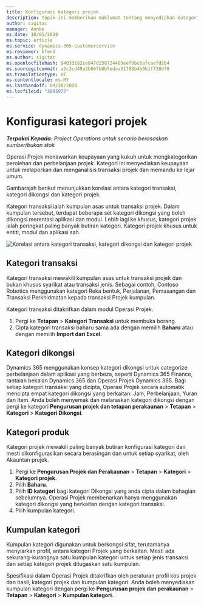 ```yaml
---
title: Konfigurasi kategori projek
description: Topik ini memberikan maklumat tentang menyediakan kategori projek.
author: sigitac
manager: Annbe
ms.date: 10/01/2020
ms.topic: article
ms.service: dynamics-365-customerservice
ms.reviewer: kfend
ms.author: sigitac
ms.openlocfilehash: 84033182ce047d230724409eef9bc6afcaefd2b4
ms.sourcegitcommit: a2c3cd49a3b667b8b5edaa31788b4b9b1f728d78
ms.translationtype: HT
ms.contentlocale: ms-MY
ms.lasthandoff: 09/28/2020
ms.locfileid: "3895977"
---
```

# <a name="configure-project-categories"></a>Konfigurasi kategori projek

_**Terpakai Kepada:** Project Operations untuk senario berasaskan sumber/bukan stok_

Operasi Projek menawarkan keupayaan yang kukuh untuk mengkategorikan perolehan dan perbelanjaan projek. Kategori ini menyediakan keupayaan untuk melaporkan dan menganalisis transaksi projek dan memandu ke lejar umum.

Gambarajah berikut menunjukkan korelasi antara kategori transaksi, kategori dikongsi dan kategori projek. 

Kategori transaksi ialah kumpulan asas untuk transaksi projek. Dalam kumpulan tersebut, terdapat beberapa set kategori dikongsi yang boleh dikongsi merentasi aplikasi dan modul. Lebih lagi ke khusus, kategori projek ialah peringkat paling banyak butiran kategori. Kategori projek khusus untuk entiti, modul dan aplikasi sah.

![Korelasi antara kategori transaksi, kategori dikongsi dan kategori projek](media/project-categories.png)

## <a name="transaction-categories"></a>Kategori transaksi

Kategori transaksi mewakili kumpulan asas untuk transaksi projek dan bukan khusus syarikat atau transaksi jenis. Sebagai contoh, Contoso Robotics menggunakan kategori Reka bentuk, Perjalanan, Pemasangan dan Transaksi Perkhidmatan kepada transaksi Projek kumpulan.

Kategori transaksi ditakrifkan dalam modul Operasi Projek. 
1. Pergi ke **Tetapan** \> **Kategori Transaksi** untuk membuka borang. 
2. Cipta kategori transaksi baharu sama ada dengan memilih **Baharu** atau dengan memilih **Import dari Excel**.

## <a name="shared-categories"></a>Kategori dikongsi

Dynamics 365 menggunakan konsep kategori dikongsi untuk categorize perbelanjaan dalam aplikasi yang berbeza, seperti Dynamics 365 Finance, rantaian bekalan Dynamics 365 dan Operasi Projek Dynamics 365. Bagi setiap kategori transaksi yang dicipta, Operasi Projek secara automatik mencipta empat kategori dikongsi yang berkaitan: Jam, Perbelanjaan, Yuran dan Item. Anda boleh menyemak dan melaraskan kategori dikongsi dengan pergi ke kategori **Pengurusan projek dan tetapan perakaunan** \> **Tetapan** \> **Kategori** \> **Kategori Dikongsi**.

## <a name="project-categories"></a>Kategori produk

Kategori projek mewakili paling banyak butiran konfigurasi kategori dan mesti dikonfigurasikan secara berasingan dan untuk setiap syarikat, oleh Akauntan projek.

1. Pergi ke **Pengurusan Projek dan Perakaunan** \> **Tetapan** \> **Kategori** \> **Kategori projek**.
2. Pilih **Baharu**.
3. Pilih **ID kategori** bagi kategori Dikongsi yang anda cipta dalam bahagian sebelumnya. Operasi Projek membenarkan hanya menggunakan kategori dikongsi yang berkaitan dengan kategori transaksi.
4. Pilih kumpulan kategori.

## <a name="category-groups"></a>Kumpulan kategori

Kumpulan kategori digunakan untuk berkongsi sifat, terutamanya menyiarkan profil, antara kategori Projek yang berkaitan. Mesti ada sekurang-kurangnya satu kumpulan kategori untuk setiap jenis transaksi dan setiap kategori projek ditugaskan satu kumpulan.

Spesifikasi dalam Operasi Projek ditakrifkan oleh peraturan profil kos projek dan hasil, kategori projek dan kumpulan kategori. Anda boleh menyediakan kumpulan kategori dengan pergi ke **Pengurusan projek dan perakaunan** \> **Tetapan** \> **Kategori** \> **Kumpulan kategori**.
